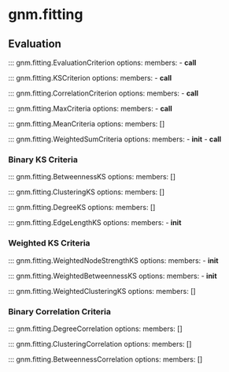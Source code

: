 # gnm.fitting

## Evaluation 

::: gnm.fitting.EvaluationCriterion
    options:
        members:
            - __call__

::: gnm.fitting.KSCriterion
    options:
        members:
            - __call__

::: gnm.fitting.CorrelationCriterion
    options:
        members:
            - __call__ 

::: gnm.fitting.MaxCriteria
    options:
        members:
            - __call__

::: gnm.fitting.MeanCriteria
    options:
        members: []

::: gnm.fitting.WeightedSumCriteria
    options:
        members:
            - __init__
            - __call__

### Binary KS Criteria

::: gnm.fitting.BetweennessKS
    options:
        members: []

::: gnm.fitting.ClusteringKS
    options:
        members: []

::: gnm.fitting.DegreeKS
    options:
        members: []

::: gnm.fitting.EdgeLengthKS
    options:
        members:
            - __init__

### Weighted KS Criteria

::: gnm.fitting.WeightedNodeStrengthKS
    options:
        members:
            - __init__

::: gnm.fitting.WeightedBetweennessKS
    options:
        members:
            - __init__

::: gnm.fitting.WeightedClusteringKS
    options:
        members: []

### Binary Correlation Criteria

::: gnm.fitting.DegreeCorrelation
    options:
        members: []
    
::: gnm.fitting.ClusteringCorrelation
    options:
        members: []
    
::: gnm.fitting.BetweennessCorrelation
    options:
        members: []